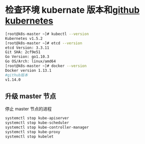# 检查环境 kubernate 版本和[github kubernetes](https://github.com/kubernetes/kubernetes/releases)

```bash
[root@k8s-master ~]# kubectl --version
Kubernetes v1.5.2
[root@k8s-master ~]# etcd --version
etcd Version: 3.3.11
Git SHA: 2cf9e51
Go Version: go1.10.3
Go OS/Arch: linux/amd64
[root@k8s-master ~]# docker --version
Docker version 1.13.1
#github版本
v1.14.0
```

## 升级 master 节点

停止 master 节点的进程

```bash
systemctl stop kube-apiserver
systemctl stop kube-scheduler
systemctl stop kube-controller-manager
systemctl stop kube-proxy
systemctl stop kubelet
```
